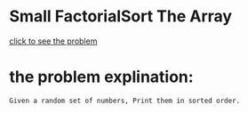 # Small FactorialSort The Array



[click to see the problem](https://practice.geeksforgeeks.org/problems/sort-the-array0055/1?page=2&difficulty[]=-1&sortBy=submissions)



 # the problem explination:
    Given a random set of numbers, Print them in sorted order.







 